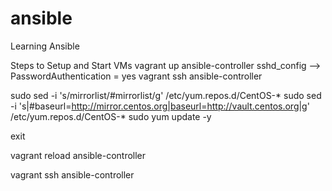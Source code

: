 # ansible
Learning Ansible

Steps to Setup and Start VMs
vagrant up ansible-controller
sshd_config --> PasswordAuthentication = yes
vagrant ssh ansible-controller

sudo sed -i 's/mirrorlist/#mirrorlist/g' /etc/yum.repos.d/CentOS-*
sudo sed -i 's|#baseurl=http://mirror.centos.org|baseurl=http://vault.centos.org|g' /etc/yum.repos.d/CentOS-*
sudo yum update -y

exit

vagrant reload ansible-controller

vagrant ssh ansible-controller
